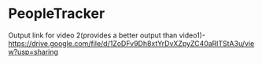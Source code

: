 # PeopleTracker
Output link for video 2(provides a better output than video1)- https://drive.google.com/file/d/1ZoDFv9Dh8xtYrDvXZpyZC40aRlTStA3u/view?usp=sharing
